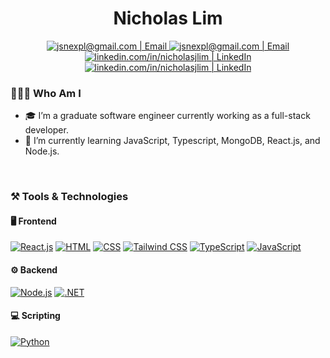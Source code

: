 <h1 align="center">Nicholas Lim</h1>

<div align="center">
  <!-- Email button -->
  <!-- Light Mode -->
  <a align="center" href="mailto:jsnexpl@gmail.com@gmail.com#gh-light-mode-only">
  <img src="https://img.shields.io/badge/-Email-EA4335?logo=gmail&logoColor=white&style=for-the-badge&labelColor=000&color=61dafb#gh-light-mode-only" alt="jsnexpl@gmail.com | Email">
  </a>
  <!-- Dark Mode -->
  <a align="center" href="mailto:jsnexpl@gmail.com#gh-dark-mode-only">
  <img src="https://img.shields.io/badge/-Email-EA4335?logo=gmail&logoColor=white&style=for-the-badge#gh-dark-mode-only" alt="jsnexpl@gmail.com | Email">
  </a>
  
  <!-- LinkedIn button -->
  <!-- Light Mode -->
  <a href="linkedin.com/in/nicholasjlim/#gh-light-mode-only">
  <img src="https://img.shields.io/badge/-LinkedIn-0A66C2?logo=linkedin&logoColor=white&style=for-the-badge&labelColor=000&color=61dafb#gh-light-mode-only" alt="linkedin.com/in/nicholasjlim | LinkedIn">
  </a>
  <!-- Dark Mode -->
  <a href="linkedin.com/in/nicholasjlim/#gh-dark-mode-only">
  <img src="https://img.shields.io/badge/-LinkedIn-0A66C2?logo=linkedin&logoColor=white&style=for-the-badge#gh-dark-mode-only" alt="linkedin.com/in/nicholasjlim | LinkedIn">
  </a>
</div>

<h3 align="left">👩🏻‍💻 Who Am I</h3>

- 🎓 I’m a graduate software engineer currently working as a full-stack developer.
- 🌱 I’m currently learning JavaScript, Typescript, MongoDB, React.js, and Node.js.

<br/>

<h3 align="left">⚒️ Tools & Technologies</h3>
<h4 align="left">🖥️ Frontend</h4>

[![React.js](https://img.shields.io/badge/-React.js-61DAFB?logo=react&logoColor=black&style=for-the-badge)](#)
[![HTML](https://img.shields.io/badge/-HTML-E34F26?logo=html5&logoColor=white&style=for-the-badge)](#)
[![CSS](https://img.shields.io/badge/-CSS-1572B6?logo=css3&logoColor=white&style=for-the-badge)](#)
[![Tailwind CSS](https://img.shields.io/badge/-Tailwind%20CSS-06B6D4?logo=tailwindcss&logoColor=white&style=for-the-badge)](#)
[![TypeScript](https://img.shields.io/badge/-TypeScript-3178C6?logo=typescript&logoColor=white&style=for-the-badge)](#)
[![JavaScript](https://img.shields.io/badge/-JavaScript-F7DF1E?logo=javascript&logoColor=black&style=for-the-badge)](#)

<h4 align="left">⚙️ Backend</h4>

[![Node.js](https://img.shields.io/badge/-Node.js-339933?logo=node.js&logoColor=white&style=for-the-badge)](#)
[![.NET](https://img.shields.io/badge/-dotnet-%3F?style=for-the-badge&logo=dotnet&logoColor=white&color=%23512BD4)](#)

<h4 align="left">💻 Scripting</h4>

[![Python](https://img.shields.io/badge/-Python-3776AB?logo=python&logoColor=white&style=for-the-badge)](#)

<!--
**limnj22/limnj22** is a ✨ _special_ ✨ repository because its `README.md` (this file) appears on your GitHub profile.

Here are some ideas to get you started:

- 🔭 I’m currently working on ...
- 🌱 I’m currently learning ...
- 👯 I’m looking to collaborate on ...
- 🤔 I’m looking for help with ...
- 💬 Ask me about ...
- 📫 How to reach me: ...
- 😄 Pronouns: ...
- ⚡ Fun fact: ...
-->

